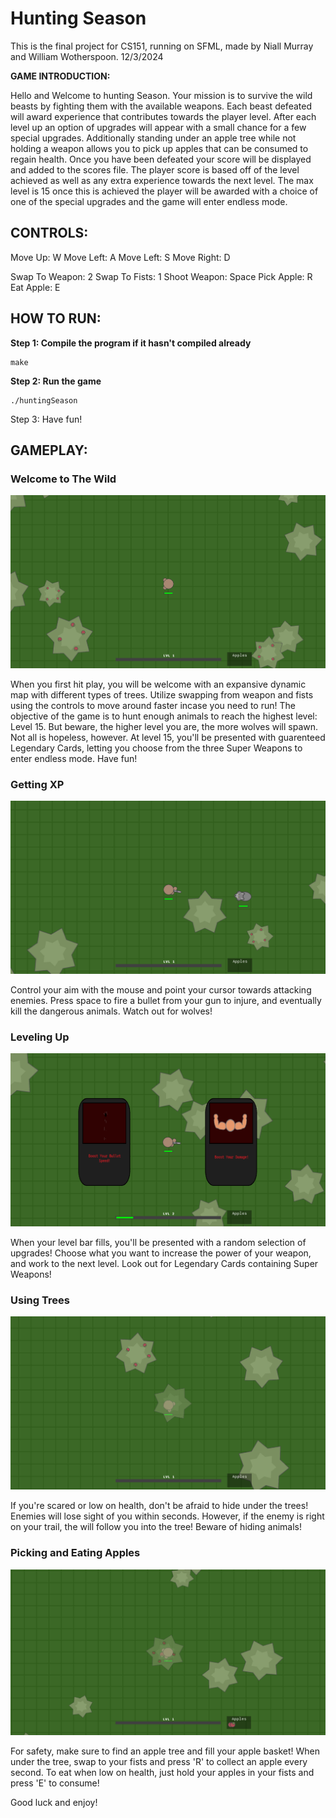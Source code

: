 # Hunting Season
This is the final project for CS151, running on SFML, made by Niall Murray and William Wotherspoon.
12/3/2024

**GAME INTRODUCTION:**

Hello and Welcome to hunting Season. Your mission is to survive the wild beasts by fighting them with the available weapons. Each beast defeated will award experience that contributes towards the player level. After each level up an option of upgrades will appear with a small chance for a few special upgrades. Additionally standing under an apple tree while not holding a weapon allows you to pick up apples that can be consumed to regain health. Once you have been defeated your score will be displayed and added to the scores file. The player score is based off of the level achieved as well as any extra experience towards the next level. The max level is 15 once this is achieved the player will be awarded with a choice of one of the special upgrades and the game will enter endless mode.

## CONTROLS:

Move Up: W
Move Left: A
Move Left: S
Move Right: D

Swap To Weapon: 2
Swap To Fists: 1
Shoot Weapon: Space
Pick Apple: R
Eat Apple: E

## HOW TO RUN:

**Step 1: Compile the program if it hasn't compiled already**
```
make
```

**Step 2: Run the game**
```
./huntingSeason
  ```

Step 3: Have fun!

## GAMEPLAY:

### Welcome to The Wild

![gameMap](ReadMeAssets/gameMap.png)

When you first hit play, you will be welcome with an expansive dynamic map with different types of trees. Utilize swapping from weapon and fists using the controls to move around faster incase you need to run!
The objective of the game is to hunt enough animals to reach the highest level: Level 15. But beware, the higher level you are, the more wolves will spawn. Not all is hopeless, however. At level 15, you'll be presented with guarenteed Legendary Cards, letting you choose from the three Super Weapons to enter endless mode. Have fun!

### Getting XP

![shootingEnemy](ReadMeAssets/shootingEnemy.png)

Control your aim with the mouse and point your cursor towards attacking enemies. Press space to fire a bullet from your gun to injure, and eventually kill the dangerous animals. Watch out for wolves!

### Leveling Up

![levelingUp](ReadMeAssets/levelingUp.png)

When your level bar fills, you'll be presented with a random selection of upgrades! Choose what you want to increase the power of your weapon, and work to the next level. Look out for Legendary Cards containing Super Weapons!

### Using Trees

![hidingUnderTree](ReadMeAssets/hidingUnderTree.png)

If you're scared or low on health, don't be afraid to hide under the trees! Enemies will lose sight of you within seconds. However, if the enemy is right on your trail, the will follow you into the tree! Beware of hiding animals!

### Picking and Eating Apples

![undertree](ReadMeAssets/undertree.png)

For safety, make sure to find an apple tree and fill your apple basket! When under the tree, swap to your fists and press 'R' to collect an apple every second. To eat when low on health, just hold your apples in your fists and press 'E' to consume!

Good luck and enjoy!